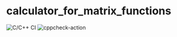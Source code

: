 # calculator_for_matrix_functions

![C/C++ CI](https://github.com/99002587/calculator_for_matrix_functions/workflows/C/C++%20CI/badge.svg)
![cppcheck-action](https://github.com/99002587/calculator_for_matrix_functions/workflows/cppcheck-action/badge.svg)
